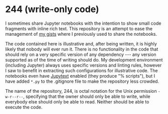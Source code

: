# 244 (write-only code)

I sometimes share Jupyter notebooks with the intention to show small code fragments with inline rich text. This repository is an attempt to ease the management of [my gists](https://gist.github.com/v--) where I previously used to share the notebooks.

The code contained here is illustrative and, after being written, it is highly likely that nobody will ever run it. There is no functionality in the code that should rely on a very specific version of any dependency --- any version supported as of the time of writing should do. My development environment (including Jupyter) always uses specific versions and linting rules, however I saw to benefit in extracting such configurations for illustrative code. The notebooks even have [Jupytext](https://github.com/mwouts/jupytext) enabled (they produce "% scripts"), but I have added `*.py` to the .gitignore file to make the repository less crowded.

The name of the repository, 244, is octal notation for the Unix permission `-w-r--r--`, specifying that the owner should only be able to write, while everybody else should only be able to read. Neither should be able to execute the code.
